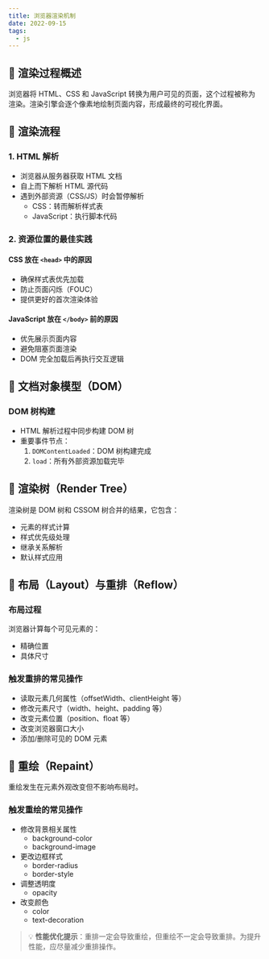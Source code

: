 ```yaml
---
title: 浏览器渲染机制
date: 2022-09-15
tags:
  - js
---
```


## 🎨 渲染过程概述

浏览器将 HTML、CSS 和 JavaScript 转换为用户可见的页面，这个过程被称为渲染。渲染引擎会逐个像素地绘制页面内容，形成最终的可视化界面。

## 🔄 渲染流程

### 1. HTML 解析

- 浏览器从服务器获取 HTML 文档
- 自上而下解析 HTML 源代码
- 遇到外部资源（CSS/JS）时会暂停解析
    - CSS：转而解析样式表
    - JavaScript：执行脚本代码

### 2. 资源位置的最佳实践

#### CSS 放在 `<head>` 中的原因

- 确保样式表优先加载
- 防止页面闪烁（FOUC）
- 提供更好的首次渲染体验

#### JavaScript 放在 `</body>` 前的原因

- 优先展示页面内容
- 避免阻塞页面渲染
- DOM 完全加载后再执行交互逻辑

## 🌳 文档对象模型（DOM）

### DOM 树构建

- HTML 解析过程中同步构建 DOM 树
- 重要事件节点：
    1. `DOMContentLoaded`：DOM 树构建完成
    2. `load`：所有外部资源加载完毕

## 🎯 渲染树（Render Tree）

渲染树是 DOM 树和 CSSOM 树合并的结果，它包含：

- 元素的样式计算
- 样式优先级处理
- 继承关系解析
- 默认样式应用

## 📐 布局（Layout）与重排（Reflow）

### 布局过程

浏览器计算每个可见元素的：

- 精确位置
- 具体尺寸

### 触发重排的常见操作

- 读取元素几何属性（offsetWidth、clientHeight 等）
- 修改元素尺寸（width、height、padding 等）
- 改变元素位置（position、float 等）
- 改变浏览器窗口大小
- 添加/删除可见的 DOM 元素

## 🎨 重绘（Repaint）

重绘发生在元素外观改变但不影响布局时。

### 触发重绘的常见操作

- 修改背景相关属性
    - background-color
    - background-image
- 更改边框样式
    - border-radius
    - border-style
- 调整透明度
    - opacity
- 改变颜色
    - color
    - text-decoration

> 💡 **性能优化提示**：重排一定会导致重绘，但重绘不一定会导致重排。为提升性能，应尽量减少重排操作。
